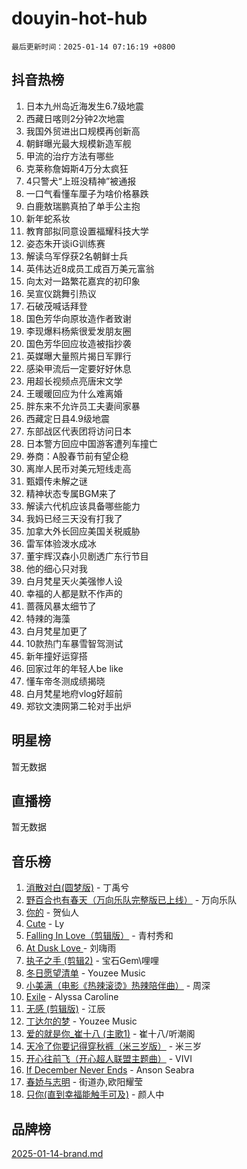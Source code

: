 # douyin-hot-hub

`最后更新时间：2025-01-14 07:16:19 +0800`

## 抖音热榜

1. 日本九州岛近海发生6.7级地震
1. 西藏日喀则2分钟2次地震
1. 我国外贸进出口规模再创新高
1. 朝鲜曝光最大规模新造军舰
1. 甲流的治疗方法有哪些
1. 克莱称詹姆斯4万分太疯狂
1. 4只警犬“上班没精神”被通报
1. 一口气看懂车厘子为啥价格暴跌
1. 白鹿敖瑞鹏真拍了单手公主抱
1. 新年蛇系妆
1. 教育部拟同意设置福耀科技大学
1. 姿态朱开谈iG训练赛
1. 解读乌军俘获2名朝鲜士兵
1. 英伟达近8成员工成百万美元富翁
1. 向太对一路繁花嘉宾的初印象
1. 吴宣仪跳舞引热议
1. 石破茂喊话拜登
1. 国色芳华向原妆造作者致谢
1. 李现爆料杨紫很爱发朋友圈
1. 国色芳华回应妆造被指抄袭
1. 英媒曝大量照片揭日军罪行
1. 感染甲流后一定要好好休息
1. 用超长视频点亮唐宋文学
1. 王暖暖回应为什么难离婚
1. 胖东来不允许员工夫妻间家暴
1. 西藏定日县4.9级地震
1. 东部战区代表团将访问日本
1. 日本警方回应中国游客遭列车撞亡
1. 券商：A股春节前有望企稳
1. 离岸人民币对美元短线走高
1. 甄嬛传未解之谜
1. 精神状态专属BGM来了
1. 解读六代机应该具备哪些能力
1. 我妈已经三天没有打我了
1. 加拿大外长回应美国关税威胁
1. 雷军体验泼水成冰
1. 董宇辉汉森小贝剧透广东行节目
1. 他的细心只对我
1. 白月梵星天火美强惨人设
1. 幸福的人都是默不作声的
1. 蔷薇风暴太细节了
1. 特辣的海藻
1. 白月梵星加更了
1. 10款热门车暴雪智驾测试
1. 新年撞好运穿搭
1. 回家过年的年轻人be like
1. 懂车帝冬测成绩揭晓
1. 白月梵星地府vlog好超前
1. 郑钦文澳网第二轮对手出炉

## 明星榜

暂无数据

## 直播榜

暂无数据

## 音乐榜

1. [消散对白(圆梦版)](https://sf5-hl-cdn-tos.douyinstatic.com/obj/tos-cn-ve-2774/og4jB5I5IizzoZVAAAzWgBMAsMDWoArfwBOiFs) - 丁禹兮
1. [野百合也有春天（万向乐队完整版已上线）](https://sf5-hl-cdn-tos.douyinstatic.com/obj/tos-cn-ve-2774/oMnUxhRAMiAGBqDtIPBQ7ACYQZFlJCftcgeDJE) - 万向乐队
1. [你的](https://sf5-hl-cdn-tos.douyinstatic.com/obj/tos-cn-ve-2774/oYuIeKf42jB7sEV6B2upMdpYAgfrQWj0FeRegh) - 贺仙人
1. [Cute](https://sf5-hl-cdn-tos.douyinstatic.com/obj/tos-cn-ve-2774/o4IbIzHWKAAB4wsS5qMBRiiAlEBGTpQRNfFvuo) - Ly
1. [Falling In Love（剪辑版）](https://sf5-hl-cdn-tos.douyinstatic.com/obj/tos-cn-ve-2774/o8ajpA8zzgBPahbBIO8AcKGBLJezFCRd1wfP9f) - 青村秀和
1. [ At Dusk  Love ](https://sf5-hl-cdn-tos.douyinstatic.com/obj/tos-cn-ve-2774/o8CrpCf5CaYgI4ZrtQgMQAFEfuGqNnRSDQAPBc) - 刘嗨雨
1. [执子之手 (剪辑2)](https://sf5-hl-cdn-tos.douyinstatic.com/obj/tos-cn-ve-2774/oUoZLQjCc31XzqsBnBQUNgeKtYPBcgbFDwtfcu) - 宝石Gem\哩哩
1. [冬日愿望清单](https://sf5-hl-cdn-tos.douyinstatic.com/obj/tos-cn-ve-2774/oIIgUOeamCFCVAzxN6MFRLIBlLGpUqQxeeHrLE) - Youzee Music
1. [小美满（电影《热辣滚烫》热辣陪伴曲）](https://sf5-hl-cdn-tos.douyinstatic.com/obj/tos-cn-ve-2774/o0GAn2lSgfZIDUgtevCGDQYnFg4CwnrBaxbTZL) - 周深
1. [Exile](https://sf5-hl-cdn-tos.douyinstatic.com/obj/tos-cn-ve-2774/oYj4gAQTknKE3WW0Je8KGmQ7z1cA4FefwtbufD) - Alyssa Caroline
1. [无感 (剪辑版)](https://sf5-hl-cdn-tos.douyinstatic.com/obj/tos-cn-ve-2774/o0eIsUzJBDlQaQFC5OFlgbMEZC1TFYBftOBn6p) - 江辰
1. [丁达尔的梦](https://sf5-hl-cdn-tos.douyinstatic.com/obj/tos-cn-ve-2774/oMU3WirUZBVQkAC9ccG5P2IQirziZM2RTInUY) - Youzee Music
1. [爱的就是你_崔十八 (主歌1)](https://sf5-hl-cdn-tos.douyinstatic.com/obj/tos-cn-ve-2774/oI5BO5DhFZ6UTcNCnZaOCBLtZ7WIMQGfgnXf5E) - 崔十八/听潮阁
1. [天冷了你要记得穿秋裤（米三岁版）](https://sf5-hl-cdn-tos.douyinstatic.com/obj/tos-cn-ve-2774/oQlIwVIDWiZ6BQilAorS7MA0AgCkQDvcZAdm1) - 米三岁
1. [开心往前飞（开心超人联盟主题曲）](https://sf5-hl-cdn-tos.douyinstatic.com/obj/tos-cn-ve-2774/9d8fb7c82cf1421fb93a9fe925275e0a) - VIVI
1. [If December Never Ends](https://sf5-hl-cdn-tos.douyinstatic.com/obj/tos-cn-ve-2774/oY1IQMoTgCFIBg8RZifyqlBBt1UFgitTYmxeOS) - Anson Seabra
1. [春娇与志明](https://sf5-hl-cdn-tos.douyinstatic.com/obj/tos-cn-ve-2774/e530d8fceb7044b39707d7f9ff54add1) - 街道办,欧阳耀莹
1. [只你(直到幸福能触手可及)](https://sf5-hl-cdn-tos.douyinstatic.com/obj/tos-cn-ve-2774/o0lBkRDzFTeaVSUz3ZZSCBVtZ5DIMQGfgmEAuE) - 颜人中

## 品牌榜

[2025-01-14-brand.md](2025-01-14-brand.md)
